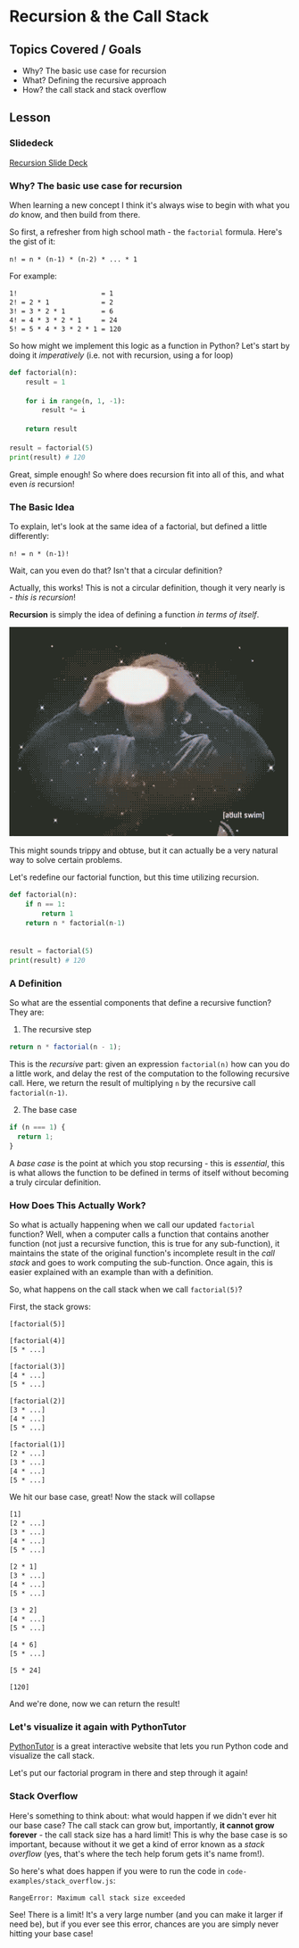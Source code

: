 # Recursion & the Call Stack

## Topics Covered / Goals

- Why? The basic use case for recursion
- What? Defining the recursive approach
- How? the call stack and stack overflow

## Lesson

### Slidedeck

[Recursion Slide Deck](https://docs.google.com/presentation/d/1TCAQQR1Qycs-Tr67YutKmBn0loyxAIT2-CMaOb_wGNA/edit?usp=sharing)

### Why? The basic use case for recursion

When learning a new concept I think it's always wise to begin with what you _do_ know, and then build from there.

So first, a refresher from high school math - the `factorial` formula. Here's the gist of it:

`n! = n * (n-1) * (n-2) * ... * 1`

For example:

```
1!                     = 1
2! = 2 * 1             = 2
3! = 3 * 2 * 1         = 6
4! = 4 * 3 * 2 * 1     = 24
5! = 5 * 4 * 3 * 2 * 1 = 120
```

So how might we implement this logic as a function in Python? Let's start by doing it _imperatively_ (i.e. not with recursion, using a for loop)

```py
def factorial(n):
    result = 1

    for i in range(n, 1, -1):
        result *= i

    return result

result = factorial(5)
print(result) # 120
```

Great, simple enough! So where does recursion fit into all of this, and what even _is_ recursion!

### The Basic Idea

To explain, let's look at the same idea of a factorial, but defined a little differently:

`n! = n * (n-1)!`

Wait, can you even do that? Isn't that a circular definition?

Actually, this works! This is not a circular definition, though it very nearly is - _this is recursion_!

**Recursion** is simply the idea of defining a function _in terms of itself_.

![mind blown](./page-resources/mind-blown.webp "Mind Blown")

This might sounds trippy and obtuse, but it can actually be a very natural way to solve certain problems.

Let's redefine our factorial function, but this time utilizing recursion.

```py
def factorial(n):
    if n == 1:
        return 1
    return n * factorial(n-1)


result = factorial(5)
print(result) # 120
```

### A Definition

So what are the essential components that define a recursive function? They are:

1. The recursive step

```js
return n * factorial(n - 1);
```

This is the _recursive_ part: given an expression `factorial(n)` how can you do a little work, and delay the rest of the computation to the following recursive call. Here, we return the result of multiplying `n` by the recursive call `factorial(n-1)`.

2. The base case

```js
if (n === 1) {
  return 1;
}
```

A _base case_ is the point at which you stop recursing - this is _essential_, this is what allows the function to be defined in terms of itself without becoming a truly circular definition.

### How Does This Actually Work?

So what is actually happening when we call our updated `factorial` function? Well, when a computer calls a function that contains another function (not just a recursive function, this is true for any sub-function), it maintains the state of the original function's incomplete result in the _call stack_ and goes to work computing the sub-function. Once again, this is easier explained with an example than with a definition.

So, what happens on the call stack when we call `factorial(5)`?

First, the stack grows:

```
[factorial(5)]
```

```
[factorial(4)]
[5 * ...]
```

```
[factorial(3)]
[4 * ...]
[5 * ...]
```

```
[factorial(2)]
[3 * ...]
[4 * ...]
[5 * ...]
```

```
[factorial(1)]
[2 * ...]
[3 * ...]
[4 * ...]
[5 * ...]
```

We hit our base case, great! Now the stack will collapse

```
[1]
[2 * ...]
[3 * ...]
[4 * ...]
[5 * ...]
```

```
[2 * 1]
[3 * ...]
[4 * ...]
[5 * ...]
```

```
[3 * 2]
[4 * ...]
[5 * ...]
```

```
[4 * 6]
[5 * ...]
```

```
[5 * 24]
```

```
[120]
```

And we're done, now we can return the result!

### Let's visualize it again with PythonTutor

[PythonTutor](https://pythontutor.com/visualize.html#mode=edit) is a great interactive website that lets you run Python code and visualize the call stack.

Let's put our factorial program in there and step through it again!

### Stack Overflow

Here's something to think about: what would happen if we didn't ever hit our base case? The call stack can grow but, importantly, **it cannot grow forever** - the call stack size has a hard limit! This is why the base case is so important, because without it we get a kind of error known as a _stack overflow_ (yes, that's where the tech help forum gets it's name from!).

So here's what does happen if you were to run the code in `code-examples/stack_overflow.js`:

```
RangeError: Maximum call stack size exceeded
```

See! There is a limit! It's a very large number (and you can make it larger if need be), but if you ever see this error, chances are you are simply never hitting your base case!